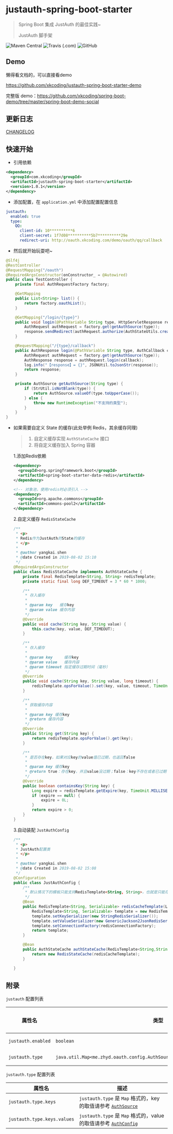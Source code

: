 # justauth-spring-boot-starter

> Spring Boot 集成 JustAuth 的最佳实践~
>
> JustAuth 脚手架

![Maven Central](https://img.shields.io/maven-central/v/com.xkcoding/justauth-spring-boot-starter.svg?color=brightgreen&label=Maven%20Central)
![Travis (.com)](https://img.shields.io/travis/com/xkcoding/justauth-spring-boot-starter.svg?label=Build%20Status)
![GitHub](https://img.shields.io/github/license/xkcoding/justauth-spring-boot-starter.svg)

## Demo

懒得看文档的，可以直接看demo

https://github.com/xkcoding/justauth-spring-boot-starter-demo

完整版 demo：https://github.com/xkcoding/spring-boot-demo/tree/master/spring-boot-demo-social

## 更新日志

[CHANGELOG](./CHANGELOG.md)

## 快速开始

- 引用依赖

```xml
<dependency>
  <groupId>com.xkcoding</groupId>
  <artifactId>justauth-spring-boot-starter</artifactId>
  <version>1.0.1</version>
</dependency>
```

- 添加配置，在 `application.yml` 中添加配置配置信息

```yaml
justauth:
  enabled: true
  type:
    QQ:
      client-id: 10**********6
      client-secret: 1f7d08**********5b7**********29e
      redirect-uri: http://oauth.xkcoding.com/demo/oauth/qq/callback
```

- 然后就开始玩耍吧~

```java
@Slf4j
@RestController
@RequestMapping("/oauth")
@RequiredArgsConstructor(onConstructor_ = @Autowired)
public class TestController {
    private final AuthRequestFactory factory;

    @GetMapping
    public List<String> list() {
        return factory.oauthList();
    }

    @GetMapping("/login/{type}")
    public void login(@PathVariable String type, HttpServletResponse response) throws IOException {
        AuthRequest authRequest = factory.get(getAuthSource(type));
        response.sendRedirect(authRequest.authorize(AuthStateUtils.createState()));
    }

    @RequestMapping("/{type}/callback")
    public AuthResponse login(@PathVariable String type, AuthCallback callback) {
        AuthRequest authRequest = factory.get(getAuthSource(type));
        AuthResponse response = authRequest.login(callback);
        log.info("【response】= {}", JSONUtil.toJsonStr(response));
        return response;
    }

    private AuthSource getAuthSource(String type) {
        if (StrUtil.isNotBlank(type)) {
            return AuthSource.valueOf(type.toUpperCase());
        } else {
            throw new RuntimeException("不支持的类型");
        }
    }
}
```

- 如果需要自定义 State 的缓存(此处举例 Redis，其余缓存同理)

  > 1. 自定义缓存实现 `AuthStateCache` 接口
  > 2. 将自定义缓存加入 Spring 容器

  1.添加Redis依赖

  ```xml
  <dependency>
    <groupId>org.springframework.boot</groupId>
    <artifactId>spring-boot-starter-data-redis</artifactId>
  </dependency>
  
  <!-- 对象池，使用redis时必须引入 -->
  <dependency>
    <groupId>org.apache.commons</groupId>
    <artifactId>commons-pool2</artifactId>
  </dependency>
  ```

  2.自定义缓存 `RedisStateCache`

  ```java
  /**
   * <p>
   * Redis作为JustAuth的State的缓存
   * </p>
   *
   * @author yangkai.shen
   * @date Created in 2019-08-02 15:10
   */
  @RequiredArgsConstructor
  public class RedisStateCache implements AuthStateCache {
      private final RedisTemplate<String, String> redisTemplate;
      private static final long DEF_TIMEOUT = 3 * 60 * 1000;
  
      /**
       * 存入缓存
       *
       * @param key   缓存key
       * @param value 缓存内容
       */
      @Override
      public void cache(String key, String value) {
          this.cache(key, value, DEF_TIMEOUT);
      }
  
      /**
       * 存入缓存
       *
       * @param key     缓存key
       * @param value   缓存内容
       * @param timeout 指定缓存过期时间（毫秒）
       */
      @Override
      public void cache(String key, String value, long timeout) {
          redisTemplate.opsForValue().set(key, value, timeout, TimeUnit.MILLISECONDS);
      }
  
      /**
       * 获取缓存内容
       *
       * @param key 缓存key
       * @return 缓存内容
       */
      @Override
      public String get(String key) {
          return redisTemplate.opsForValue().get(key);
      }
  
      /**
       * 是否存在key，如果对应key的value值已过期，也返回false
       *
       * @param key 缓存key
       * @return true：存在key，并且value没过期；false：key不存在或者已过期
       */
      @Override
      public boolean containsKey(String key) {
          Long expire = redisTemplate.getExpire(key, TimeUnit.MILLISECONDS);
          if (expire == null) {
              expire = 0L;
          }
          return expire > 0;
      }
  }
  ```

  3.自动装配 `JustAuthConfig`

  ```java
  /**
   * <p>
   * JustAuth配置类
   * </p>
   *
   * @author yangkai.shen
   * @date Created in 2019-08-02 15:08
   */
  @Configuration
  public class JustAuthConfig {
      /**
       * 默认情况下的模板只能支持RedisTemplate<String, String>，也就是只能存入字符串，因此支持序列化
       */
      @Bean
      public RedisTemplate<String, Serializable> redisCacheTemplate(LettuceConnectionFactory redisConnectionFactory) {
          RedisTemplate<String, Serializable> template = new RedisTemplate<>();
          template.setKeySerializer(new StringRedisSerializer());
          template.setValueSerializer(new GenericJackson2JsonRedisSerializer());
          template.setConnectionFactory(redisConnectionFactory);
          return template;
      }
  
      @Bean
      public AuthStateCache authStateCache(RedisTemplate<String,String> redisCacheTemplate) {
          return new RedisStateCache(redisCacheTemplate);
      }
  
  }
  ```

## 附录

`justauth` 配置列表

| 属性名             | 类型                                                         | 默认值 | 可选项     | 描述              |
| ------------------ | ------------------------------------------------------------ | ------ | ---------- | ----------------- |
| `justauth.enabled` | `boolean`                                                    | true   | true/false | 是否启用 JustAuth |
| `justauth.type`    | `java.util.Map<me.zhyd.oauth.config.AuthSource,me.zhyd.oauth.config.AuthConfig>` | 无     |            | JustAuth 配置     |

`justauth.type` 配置列表

| 属性名                      | 描述                                                         |
| --------------------------- | ------------------------------------------------------------ |
| `justauth.type.keys`        | `justauth.type` 是 `Map` 格式的，key 的取值请参考 [`AuthSource`](https://github.com/zhangyd-c/JustAuth/blob/master/src/main/java/me/zhyd/oauth/config/AuthSource.java) |
| `justauth.type.keys.values` | `justauth.type` 是 `Map` 格式的，value 的取值请参考 [`AuthConfig`](https://github.com/zhangyd-c/JustAuth/blob/master/src/main/java/me/zhyd/oauth/config/AuthConfig.java) |

